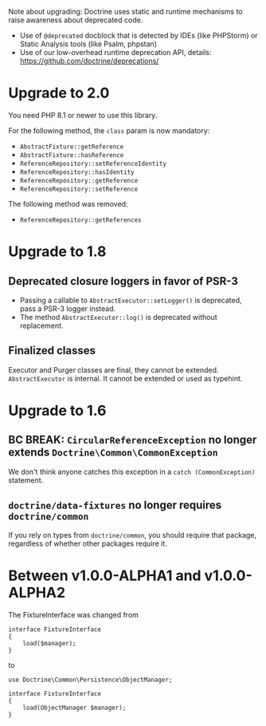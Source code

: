 Note about upgrading: Doctrine uses static and runtime mechanisms to raise
awareness about deprecated code.

- Use of `@deprecated` docblock that is detected by IDEs (like PHPStorm) or
  Static Analysis tools (like Psalm, phpstan)
- Use of our low-overhead runtime deprecation API, details:
  https://github.com/doctrine/deprecations/

# Upgrade to 2.0

You need PHP 8.1 or newer to use this library. 

For the following method, the `class` param is now mandatory:
- `AbstractFixture::getReference`
- `AbstractFixture::hasReference`
- `ReferenceRepository::setReferenceIdentity`
- `ReferenceRepository::hasIdentity`
- `ReferenceRepository::getReference`
- `ReferenceRepository::setReference`

The following method was removed:
- `ReferenceRepository::getReferences`

# Upgrade to 1.8

## Deprecated closure loggers in favor of PSR-3

* Passing a callable to `AbstractExecutor::setLogger()` is deprecated, pass a PSR-3 logger instead.
* The method `AbstractExecutor::log()` is deprecated without replacement.

## Finalized classes

Executor and Purger classes are final, they cannot be extended.
`AbstractExecutor` is internal. It cannot be extended or used as typehint.

# Upgrade to 1.6

## BC BREAK: `CircularReferenceException` no longer extends `Doctrine\Common\CommonException`

We don't think anyone catches this exception in a `catch (CommonException)` statement.

## `doctrine/data-fixtures` no longer requires `doctrine/common`

If you rely on types from `doctrine/common`, you should require that package, regardless of whether other packages require it.

# Between v1.0.0-ALPHA1 and v1.0.0-ALPHA2

The FixtureInterface was changed from

    interface FixtureInterface
    {
        load($manager);
    }

to

    use Doctrine\Common\Persistence\ObjectManager;

    interface FixtureInterface
    {
        load(ObjectManager $manager);
    }
